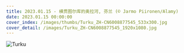 ```yaml
---
title: 2023.01.15 - 横贯图尔库的奥拉河, 芬兰 (© Jarmo Piironen/Alamy)
date: 2023.01.15 00:00:00
cover_index: /images/thumbs/Turku_ZH-CN6008877545_533x300.jpg
cover_detail: /images/Turku_ZH-CN6008877545_1920x1080.jpg
---
```


![Turku](/images/Turku_ZH-CN6008877545_1920x1080.jpg)
